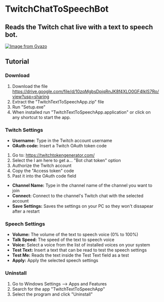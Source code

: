 # TwitchChatToSpeechBot

## Reads the Twitch chat live with a text to speech bot.
[![Image from Gyazo](https://i.gyazo.com/c66f6d84338bfd81c357c8ba3f7f2ac4.png)](https://gyazo.com/c66f6d84338bfd81c357c8ba3f7f2ac4)

## Tutorial

### Download
1. Download the file https://drive.google.com/file/d/10zqMgbsDpjqRnJK8f4XLO0GF4lkIS7Ro/view?usp=sharing
2. Extract the "TwitchTextToSpeechApp.zip" file
3. Run "Setup.exe"
4. When installed run "TwitchTextToSpeechApp.application" or click on any shortcut to start the app.

### Twitch Settings
- **Username:** Type in the Twitch account username
- **OAuth code:** Insert a Twitch OAuth token code 
1. Go to: https://twitchtokengenerator.com/
2. Select the I am here to get a... "Bot chat token" option
3. Authorize the Twitch account
4. Copy the "Access token" code
5. Past it into the OAuth code field
- **Channel Name:** Type in the channel name of the channel you want to join
- **Connect:** Connect to the channel's Twitch chat with the selected account
- **Save Settings:** Saves the settings on your PC so they won't dissapear after a restart

### Speech Settings
- **Volume:** The volume of the text to speech voice (0% to 100%)
- **Talk Speed:** The speed of the text to speech voice
- **Voice:** Select a voice from the list of installed voices on your system
- **Test Text:** Insert a text that can be read to test the speech settings
- **Test Me:** Reads the text inside the Test Text field as a test
- **Apply:** Apply the selected speech settings

### Uninstall
1. Go to Windows Settings --> Apps and Features
2. Search for the app "TwitchTextToSpeechApp"
3. Select the program and click "Uninstall"
